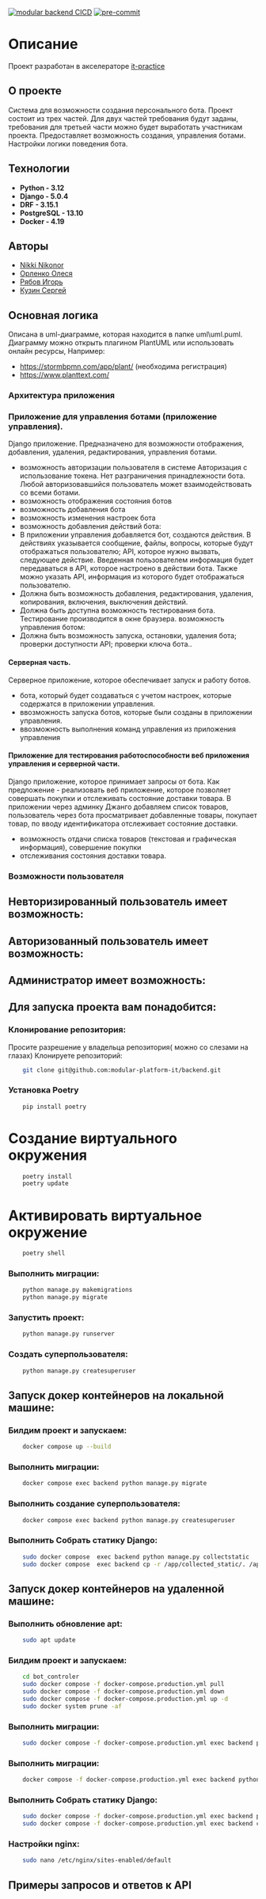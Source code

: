 [![modular backend CICD](https://github.com/modular-platform-it/backend/actions/workflows/wf-test-branches.yml/badge.svg)](https://github.com/modular-platform-it/backend/actions/workflows/wf-test-branches.yml)
[![pre-commit](https://img.shields.io/badge/pre--commit-enabled-brightgreen?logo=pre-commit)](https://github.com/pre-commit/pre-commit)

# Описание
Проект разработан в акселераторе [it-practice ](https://github.com/itpractice-team)

## О проекте
Система для возможности создания персонального бота.
Проект состоит из трех частей. Для двух частей требования будут заданы, требования для третьей части можно будет выработать участникам проекта.
Предоставляет возможность создания, управления ботами. Настройки логики поведения бота.

## Технологии
- **Python - 3.12**
- **Django - 5.0.4**
- **DRF - 3.15.1**
- **PostgreSQL - 13.10**
- **Docker - 4.19**

## Авторы
- [Nikki Nikonor](https://github.com/Paymir121)
- [Орленко Олеся](https://github.com/olees-orlenko)
- [Рябов Игорь](https://github.com/Geroy4ik)
- [Кузин Сергей](https://github.com/sihuannewrise)

## Основная логика
Описана в uml-диаграмме, которая находится в папке uml\uml.puml. Диаграмму можно открыть плагином PlantUML или использовать онлайн ресурсы, Например:
- https://stormbpmn.com/app/plant/ (необходима регистрация)
- https://www.planttext.com/

### Архитектура приложения
### Приложение для управления ботами (приложение управления).
Django приложение.
Предназначено для возможности отображения, добавления, удаления, редактирования, управления ботами.
- возможность авторизации пользователя в системе
Авторизация с использование токена. Нет разграничения принадлежности бота. Любой авторизовавшийся пользователь может взаимодействовать со всеми ботами.
- возможность  отображения состояния ботов
- возможность добавления бота
- возможность изменения настроек бота
- возможность добавления действий бота:
- В приложении управления добавляется бот, создаются действия. В действиях указывается сообщение, файлы, вопросы, которые будут отображаться пользователю; API, которое нужно вызвать, следующее действие. Введенная пользователем информация будет передаваться в API, которое настроено в действии бота. Также можно указать API, информация из которого будет отображаться пользователю.
- Должна быть возможность добавления, редактирования, удаления, копирования, включения, выключения действий.
- Должна быть доступна возможность тестирования бота. Тестирование производится в окне браузера.
возможность управления ботом:
- Должна быть возможность запуска, остановки, удаления бота; проверки доступности API; проверки ключа бота..

#### Серверная часть.
Серверное приложение, которое обеспечивает запуск и работу ботов.
- бота, который будет создаваться с учетом настроек, которые содержатся в приложении управления.
- ввозможность запуска ботов, которые были созданы в приложении управления.
- ввозможность выполнения команд управления из приложения управления

#### Приложение для  тестирования работоспособности веб приложения управления и серверной части.
Django приложение, которое принимает запросы от бота.
Как предложение - реализовать веб приложение, которое позволяет совершать покупки и отслеживать состояние доставки товара. В приложении через админку Джанго добавляем список товаров, пользователь через бота просматривает добавленные товары, покупает товар, по вводу идентификатора отслеживает состояние доставки.
- возможность отдачи списка товаров (текстовая и графическая информация),
совершение покупки
- отслеживания состояния доставки товара.

### Возможности пользователя
Невторизированный пользователь имеет возможность:
-
Авторизованный пользователь имеет возможность:
-
Администратор имеет возможность:
-

## Для запуска проекта вам понадобится:

### Клонирование репозитория:
Просите разрешение у владельца репозитория( можно со слезами на глазах)
Клонируете репозиторий:
```bash
    git clone git@github.com:modular-platform-it/backend.git
```

### Установка Poetry
```bash
    pip install poetry
```
# Создание виртуального окружения
```bash
    poetry install
    poetry update
```
# Активировать виртуальное окружение
```bash
    poetry shell
```

### Выполнить миграции:
```bash
    python manage.py makemigrations
    python manage.py migrate
```

### Запустить проект:
```bash
    python manage.py runserver
```

### Создать суперпользователя:
```bash
    python manage.py createsuperuser
```

## Запуск докер контейнеров на локальной машине:

### Билдим проект и запускаем:
```bash
    docker compose up --build
```

### Выполнить миграции:
```bash
    docker compose exec backend python manage.py migrate
```

### Выполнить создание суперпользователя:
```bash
    docker compose exec backend python manage.py createsuperuser
```

### Выполнить Собрать статику Django:
```bash
    sudo docker compose  exec backend python manage.py collectstatic
    sudo docker compose  exec backend cp -r /app/collected_static/. /app/static/
```

## Запуск докер контейнеров на удаленной машине:

### Выполнить обновление apt:
```bash
    sudo apt update
```

### Билдим проект и запускаем:
```bash
    cd bot_controler
    sudo docker compose -f docker-compose.production.yml pull
    sudo docker compose -f docker-compose.production.yml down
    sudo docker compose -f docker-compose.production.yml up -d
    sudo docker system prune -af
```

### Выполнить миграции:
```bash
    sudo docker compose -f docker-compose.production.yml exec backend python manage.py migrate
```

### Выполнить миграции:
```bash
    docker compose -f docker-compose.production.yml exec backend python manage.py createsuperuser
```

### Выполнить Собрать статику Django:
```bash
    sudo docker compose -f docker-compose.production.yml exec backend python manage.py collectstatic
    sudo docker compose -f docker-compose.production.yml exec backend cp -r /app/collected_static/. /app/static/
```

### Настройки nginx:
```bash
    sudo nano /etc/nginx/sites-enabled/default
```

## Примеры запросов и ответов к API
